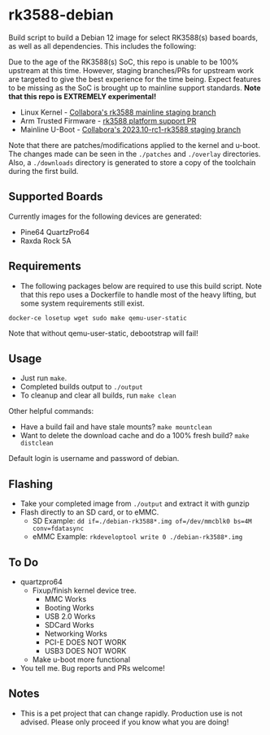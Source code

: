 # rk3588-debian

Build script to build a Debian 12 image for select RK3588(s) based boards, as well as all dependencies. This includes the following:

Due to the age of the RK3588(s) SoC, this repo is unable to be 100% upstream at this time. However, staging branches/PRs for upstream work are targeted to give the best experience for the time being. Expect features to be missing as the SoC is brought up to mainline support standards. **Note that this repo is EXTREMELY experimental!**

- Linux Kernel - [Collabora's rk3588 mainline staging branch](https://gitlab.collabora.com/hardware-enablement/rockchip-3588/linux/-/tree/rk3588?ref_type=heads)
- Arm Trusted Firmware - [rk3588 platform support PR](https://git.trustedfirmware.org/TF-A/trusted-firmware-a.git/commit/?id=d247b8bb2f1dfb30533389cc5516e0d149c50824)
- Mainline U-Boot - [Collabora's 2023.10-rc1-rk3588 staging branch](https://gitlab.collabora.com/hardware-enablement/rockchip-3588/u-boot/-/tree/2023.10-rc1-rk3588?ref_type=heads)

Note that there are patches/modifications applied to the kernel and u-boot. The changes made can be seen in the `./patches` and `./overlay` directories. Also, a `./downloads` directory is generated to store a copy of the toolchain during the first build.

## Supported Boards
Currently images for the following devices are generated:
* Pine64 QuartzPro64
* Raxda Rock 5A

## Requirements

- The following packages below are required to use this build script. Note that this repo uses a Dockerfile to handle most of the heavy lifting, but some system requirements still exist.

`docker-ce losetup wget sudo make qemu-user-static`

Note that without qemu-user-static, debootstrap will fail!

## Usage
- Just run `make`.
- Completed builds output to `./output`
- To cleanup and clear all builds, run `make clean`

Other helpful commands:

- Have a build fail and have stale mounts? `make mountclean`
- Want to delete the download cache and do a 100% fresh build? `make distclean`

Default login is username and password of debian.

## Flashing
- Take your completed image from `./output` and extract it with gunzip
- Flash directly to an SD card, or to eMMC.
  - SD Example: `dd if=./debian-rk3588*.img of=/dev/mmcblk0 bs=4M conv=fdatasync`
  - eMMC Example: `rkdeveloptool write 0 ./debian-rk3588*.img`

## To Do
* quartzpro64
  * Fixup/finish kernel device tree.
    * MMC Works
    * Booting Works
    * USB 2.0 Works
    * SDCard Works
    * Networking Works
    * PCI-E DOES NOT WORK
    * USB3 DOES NOT WORK
  * Make u-boot more functional
* You tell me. Bug reports and PRs welcome!

## Notes
- This is a pet project that can change rapidly. Production use is not advised. Please only proceed if you know what you are doing!
